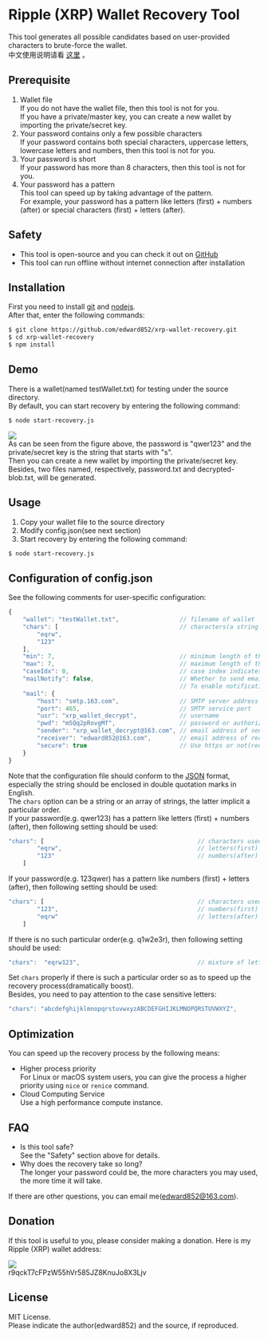 # Ripple (XRP) Wallet Recovery Tool
This tool generates all possible candidates based on user-provided characters to brute-force the wallet.  
中文使用说明请看 [这里](https://github.com/edward852/xrp-wallet-recovery/blob/master/README_cn.md "这里") 。

## Prerequisite
1. Wallet file  
If you do not have the wallet file, then this tool is not for you.   
If you have a private/master key, you can create a new wallet by importing the private/secret key.
2. Your password contains only a few possible characters  
If your password contains both special characters, uppercase letters, lowercase letters and numbers, then this tool is not for you.
3. Your password is short  
If your password has more than 8 characters, then this tool is not for you.
4. Your password has a pattern  
This tool can speed up by taking advantage of the pattern.  
For example, your password has a pattern like letters (first) + numbers (after) or special characters (first) + letters (after).

## Safety
- This tool is open-source and you can check it out on [GitHub](https://github.com/edward852/xrp-wallet-recovery "GitHub")
- This tool can run offline without internet connection after installation

## Installation
First you need to install [git](https://git-scm.com/downloads "git") and [nodejs](https://nodejs.org/en/download/ "nodejs").  
After that, enter the following commands:

```bash
$ git clone https://github.com/edward852/xrp-wallet-recovery.git
$ cd xrp-wallet-recovery
$ npm install
```

## Demo
There is a wallet(named testWallet.txt) for testing under the source directory.  
By default, you can start recovery by entering the following command:

```bash
$ node start-recovery.js
```

![](https://raw.githubusercontent.com/edward852/xrp-wallet-recovery/master/decrypted_blob.jpg)  
As can be seen from the figure above, the password is "qwer123" and the private/secret key is the string that starts with "s".  
Then you can create a new wallet by importing the private/secret key.  
Besides, two files named, respectively, password.txt and decrypted-blob.txt, will be generated.

## Usage
1. Copy your wallet file to the source directory
2. Modify config.json(see next section)
3. Start recovery by entering the following command:

```bash
$ node start-recovery.js
```

## Configuration of config.json
See the following comments for user-specific configuration:

```javascript
{
    "wallet": "testWallet.txt",                 // filename of wallet
    "chars": [                                  // characters(a string or an array of strings) used to generate candidates.
        "eqrw",
        "123"
    ],
    "min": 7,                                   // minimum length of the candidate
    "max": 7,                                   // maximum length of the candidate
    "caseIdx": 0,                               // case index indicates the recovery progress. The initial value is 0.
    "mailNotify": false,                        // Whether to send email notification or not after a successful recovery(disabled by default).
                                                // To enable notification, you need to fill in the following "mail" field.
    "mail": {
        "host": "smtp.163.com",                 // SMTP server address
        "port": 465,                            // SMTP service port
        "usr": "xrp_wallet_decrypt",            // username
        "pwd": "m5Qq2pRovgMf",                  // password or authorization code(e.g. NetEase Mail)
        "sender": "xrp_wallet_decrypt@163.com", // email address of sender
        "receiver": "edward852@163.com",        // email address of receiver
        "secure": true                          // Use https or not(recommend)
    }
}
```

Note that the configuration file should conform to the [JSON](http://json.org/ "JSON") format, especially the string should be enclosed in double quotation marks in English.  
The `chars` option can be a string or an array of strings, the latter implicit a particular order.  
If your password(e.g. qwer123) has a pattern like letters (first) + numbers (after), then following setting should be used:

```javascript
"chars": [                                           // characters used to generate candidates.
        "eqrw",                                      // letters(first)
        "123"                                        // numbers(after)
    ]
```

If your password(e.g. 123qwer) has a pattern like numbers (first) + letters (after), then following setting should be used:

```javascript
"chars": [                                           // characters used to generate candidates.
        "123",                                       // numbers(first)
        "eqrw"                                       // letters(after)
    ]
```

If there is no such particular order(e.g. q1w2e3r), then following setting should be used:

```javascript
"chars":  "eqrw123",                                 // mixture of letters and numbers
```

Set `chars` properly if there is such a particular order so as to speed up the recovery process(dramatically boost).  
Besides, you need to pay attention to the case sensitive letters:

```javascript
"chars": "abcdefghijklmnopqrstuvwxyzABCDEFGHIJKLMNOPQRSTUVWXYZ",
```

## Optimization
You can speed up the recovery process by the following means:  
- Higher process priority  
For Linux or macOS system users, you can give the process a higher priority using `nice` or `renice` command.
- Cloud Computing Service  
Use a high performance compute instance.

## FAQ
- Is this tool safe?  
See the "Safety" section above for details.
- Why does the recovery take so long?  
The longer your password could be, the more characters you may used, the more time it will take.  

If there are other questions, you can email me(edward852@163.com).

## Donation
If this tool is useful to you, please consider making a donation. Here is my Ripple (XRP) wallet address:

![](https://github.com/edward852/xrp-wallet-recovery/raw/master/donation.png)  
r9qckT7cFPzW55hVr585JZ8KnuJo8X3Ljv

## License
MIT License.  
Please indicate the author(edward852) and the source, if reproduced.
